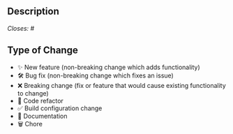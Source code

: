 <!--
  Thanks for contributing!

  Provide a description of your changes below and a general summary in the title

  Please look at the following checklist to ensure that your PR can be accepted quickly:
-->

## Description

<!-- Describe your changes in detail -->

_Closes: #_

## Type of Change

<!-- Delete the non-applicable categories-->

- ✨ New feature (non-breaking change which adds functionality)
- 🛠️ Bug fix (non-breaking change which fixes an issue)
- ❌ Breaking change (fix or feature that would cause existing functionality to change)
- 🧹 Code refactor
- ✅ Build configuration change
- 📝 Documentation
- 🗑️ Chore
